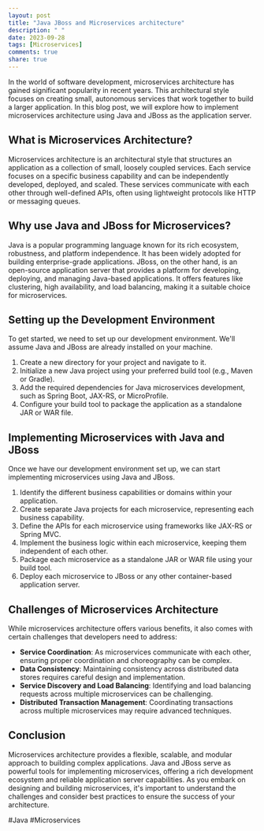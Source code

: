 ```yaml
---
layout: post
title: "Java JBoss and Microservices architecture"
description: " "
date: 2023-09-28
tags: [Microservices]
comments: true
share: true
---
```


In the world of software development, microservices architecture has gained significant popularity in recent years. This architectural style focuses on creating small, autonomous services that work together to build a larger application. In this blog post, we will explore how to implement microservices architecture using Java and JBoss as the application server.

## What is Microservices Architecture?

Microservices architecture is an architectural style that structures an application as a collection of small, loosely coupled services. Each service focuses on a specific business capability and can be independently developed, deployed, and scaled. These services communicate with each other through well-defined APIs, often using lightweight protocols like HTTP or messaging queues.

## Why use Java and JBoss for Microservices?

Java is a popular programming language known for its rich ecosystem, robustness, and platform independence. It has been widely adopted for building enterprise-grade applications. JBoss, on the other hand, is an open-source application server that provides a platform for developing, deploying, and managing Java-based applications. It offers features like clustering, high availability, and load balancing, making it a suitable choice for microservices.

## Setting up the Development Environment
To get started, we need to set up our development environment. We'll assume Java and JBoss are already installed on your machine.

1. Create a new directory for your project and navigate to it.
2. Initialize a new Java project using your preferred build tool (e.g., Maven or Gradle).
3. Add the required dependencies for Java microservices development, such as Spring Boot, JAX-RS, or MicroProfile.
4. Configure your build tool to package the application as a standalone JAR or WAR file.

## Implementing Microservices with Java and JBoss

Once we have our development environment set up, we can start implementing microservices using Java and JBoss.

1. Identify the different business capabilities or domains within your application.
2. Create separate Java projects for each microservice, representing each business capability.
3. Define the APIs for each microservice using frameworks like JAX-RS or Spring MVC.
4. Implement the business logic within each microservice, keeping them independent of each other.
5. Package each microservice as a standalone JAR or WAR file using your build tool.
6. Deploy each microservice to JBoss or any other container-based application server.

## Challenges of Microservices Architecture

While microservices architecture offers various benefits, it also comes with certain challenges that developers need to address:

- **Service Coordination**: As microservices communicate with each other, ensuring proper coordination and choreography can be complex.
- **Data Consistency**: Maintaining consistency across distributed data stores requires careful design and implementation.
- **Service Discovery and Load Balancing**: Identifying and load balancing requests across multiple microservices can be challenging.
- **Distributed Transaction Management**: Coordinating transactions across multiple microservices may require advanced techniques.

## Conclusion

Microservices architecture provides a flexible, scalable, and modular approach to building complex applications. Java and JBoss serve as powerful tools for implementing microservices, offering a rich development ecosystem and reliable application server capabilities. As you embark on designing and building microservices, it's important to understand the challenges and consider best practices to ensure the success of your architecture.

#Java #Microservices